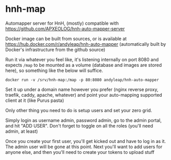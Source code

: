 # hnh-map

Automapper server for HnH, (mostly) compatible with https://github.com/APXEOLOG/hnh-auto-mapper-server

Docker image can be built from sources, or is available at https://hub.docker.com/r/andyleap/hnh-auto-mapper 
(automatically built by Docker's infrastructure from the github source)

Run it via whatever you feel like, it's listening internally on port 8080 and expects `/map` to be mounted as a volume 
(database and images are stored here), so something like the below will suffice.

    docker run -v /srv/hnh-map:/map -p 80:8080 andyleap/hnh-auto-mapper
  
Set it up under a domain name however you prefer (nginx reverse proxy, traefik, caddy, apache, whatever) and 
point your auto-mapping supported client at it (like Purus pasta)

Only other thing you need to do is setup users and set your zero grid.

Simply login as username admin, password admin, go to the admin portal, and hit "ADD USER".  Don't forget to toggle on all the roles (you'll need admin, at least)

Once you create your first user, you'll get kicked out and have to log in as it.
The admin user will be gone at this point.  Next you'll want to add users for anyone else, and then you'll need to create your tokens to upload stuff